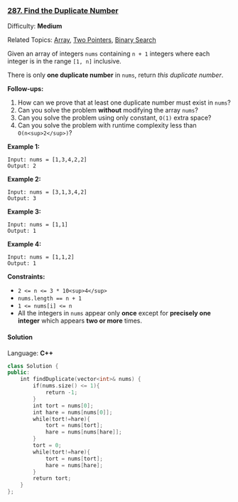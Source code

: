 ### [287\. Find the Duplicate Number](https://leetcode.com/problems/find-the-duplicate-number/)

Difficulty: **Medium**

Related Topics: [Array](https://leetcode.com/tag/array/), [Two Pointers](https://leetcode.com/tag/two-pointers/), [Binary Search](https://leetcode.com/tag/binary-search/)

Given an array of integers `nums` containing `n + 1` integers where each integer is in the range `[1, n]` inclusive.

There is only **one duplicate number** in `nums`, return _this duplicate number_.

**Follow-ups:**

1.  How can we prove that at least one duplicate number must exist in `nums`?
2.  Can you solve the problem **without** modifying the array `nums`?
3.  Can you solve the problem using only constant, `O(1)` extra space?
4.  Can you solve the problem with runtime complexity less than `O(n<sup>2</sup>)`?

**Example 1:**

```
Input: nums = [1,3,4,2,2]
Output: 2
```

**Example 2:**

```
Input: nums = [3,1,3,4,2]
Output: 3
```

**Example 3:**

```
Input: nums = [1,1]
Output: 1
```

**Example 4:**

```
Input: nums = [1,1,2]
Output: 1
```

**Constraints:**

- `2 <= n <= 3 * 10<sup>4</sup>`
- `nums.length == n + 1`
- `1 <= nums[i] <= n`
- All the integers in `nums` appear only **once** except for **precisely one integer** which appears **two or more** times.

#### Solution

Language: **C++**

```c++
class Solution {
public:
    int findDuplicate(vector<int>& nums) {
        if(nums.size() <= 1){
            return -1;
        }
        int tort = nums[0];
        int hare = nums[nums[0]];
        while(tort!=hare){
            tort = nums[tort];
            hare = nums[nums[hare]];
        }
        tort = 0;
        while(tort!=hare){
            tort = nums[tort];
            hare = nums[hare];
        }
        return tort;
    }
};
```
